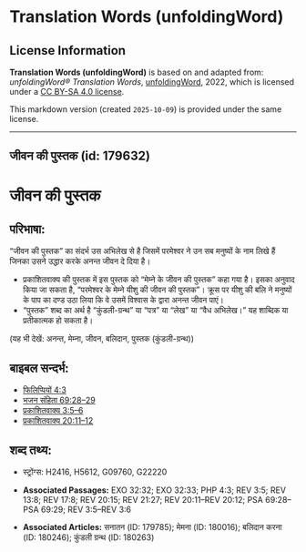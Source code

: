 # Translation Words (unfoldingWord)

## License Information

**Translation Words (unfoldingWord)** is based on and adapted from: _unfoldingWord® Translation Words_, [unfoldingWord](https://unfoldingword.org/utw), 2022, which is licensed under a [CC BY-SA 4.0 license](https://creativecommons.org/licenses/by-sa/4.0/legalcode.en).

This markdown version (created `2025-10-09`) is provided under the same license.



--------------------------------

## जीवन की पुस्तक (id: 179632)

जीवन की पुस्तक
==============

परिभाषा:
--------

“जीवन की पुस्तक” का संदर्भ उस अभिलेख से है जिसमें परमेश्वर ने उन सब मनुष्यों के नाम लिखे हैं जिनका उसने उद्धार करके अनन्त जीवन दे दिया है।

* प्रकाशितवाक्य की पुस्तक में इस पुस्तक को “मेम्ने के जीवन की पुस्तक” कहा गया है। इसका अनुवाद किया जा सकता है, “परमेश्वर के मेम्ने यीशु की जीवन की पुस्तक”। क्रूस पर यीशु की बलि ने मनुष्यों के पाप का दण्ड उठा लिया कि वे उसमें विश्वास के द्वारा अनन्त जीवन पाएं।
* “पुस्तक” शब्द का अर्थ है “कुंडली\-ग्रन्थ” या “पत्र” या “लेख” या “वैध अभिलेख।” यह शाब्दिक या प्रतीकात्मक हो सकता है।

(यह भी देखें: अनन्त, मेम्ना, जीवन, बलिदान, पुस्तक (कुंडली\-ग्रन्थ))

बाइबल सन्दर्भ:
--------------

* [फिलिप्पियों 4:3](https://ref.ly/Phil4:3)
* [भजन संहिता 69:28–29](rc://*/tn/help/psa/069/028)
* [प्रकाशितवाक्य 3:5–6](https://ref.ly/Rev3:5-Rev3:6)
* [प्रकाशितवाक्य 20:11–12](https://ref.ly/Rev20:11-Rev20:12)

शब्द तथ्य:
----------

* स्ट्रोंग्स: H2416, H5612, G09760, G22220

* **Associated Passages:** EXO 32:32; EXO 32:33; PHP 4:3; REV 3:5; REV 13:8; REV 17:8; REV 20:15; REV 21:27; REV 20:11–REV 20:12; PSA 69:28–PSA 69:29; REV 3:5–REV 3:6
* **Associated Articles:** सनातन (ID: 179785); मेमना (ID: 180016); बलिदान करना (ID: 180246); कुंडली ग्रन्थ (ID: 180263)

